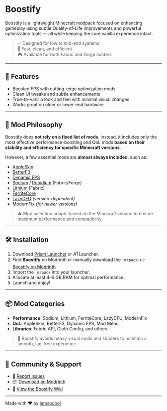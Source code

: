 # Boostify

Boostify is a lightweight Minecraft modpack focused on enhancing gameplay using subtle Quality-of-Life improvements and powerful optimization tools — all while keeping the core vanilla experience intact.

> ✅ Designed for low to mid-end systems  
> 🚀 Fast, clean, and efficient  
> 🎮 Available for both Fabric and Forge loaders  

---

## 🌟 Features

- Boosted FPS with cutting-edge optimization mods
- Clean UI tweaks and subtle enhancements
- True-to-vanilla look and feel with minimal visual changes
- Works great on older or lower-end hardware

---

## 🧩 Mod Philosophy

Boostify does **not rely on a fixed list of mods**. Instead, it includes only the most effective performance-boosting and QoL mods **based on their stability and efficiency for specific Minecraft versions**.

However, a few essential mods are **almost always included**, such as:

- [AppleSkin](https://modrinth.com/mod/appleskin)
- [BetterF3](https://modrinth.com/mod/betterf3)
- [Dynamic FPS](https://modrinth.com/mod/dynamic-fps)
- [Sodium](https://modrinth.com/mod/sodium) / [Rubidium](https://modrinth.com/mod/rubidium) (Fabric/Forge)
- [Lithium](https://modrinth.com/mod/lithium) (Fabric)
- [FerriteCore](https://modrinth.com/mod/ferrite-core)
- [LazyDFU](https://modrinth.com/mod/lazydfu) *(version-dependent)*
- [ModernFix](https://modrinth.com/mod/modernfix) *(for newer versions)*

> ⚠️ Mod selection adapts based on the Minecraft version to ensure maximum performance and compatibility.

---

## 🛠 Installation

1. Download [Prism Launcher](https://prismlauncher.org/) or ATLauncher.
2. Find **Boostify** on Modrinth or manually download the `.mrpack`:
   👉 [Boostify on Modrinth](https://modrinth.com/modpack/boostify)
3. Import the `.mrpack` into your launcher.
4. Allocate at least 4–6 GB RAM for optimal performance.
5. Launch and enjoy!

---

## 📦 Mod Categories

- **Performance**: Sodium, Lithium, FerriteCore, LazyDFU, ModernFix  
- **QoL**: AppleSkin, BetterF3, Dynamic FPS, Mod Menu  
- **Libraries**: Fabric API, Cloth Config, and others

> 🎯 Boostify avoids heavy visual mods and shaders to maintain a smooth, lag-free experience.

---

## 💬 Community & Support

- 🐛 [Report Issues](https://github.com/IAMSOCOOL56/Boostify/issues)
- 📦 [Download on Modrinth](https://modrinth.com/modpack/boostify)
- 📖 [View the Boostify Wiki](https://github.com/IAMSOCOOL56/Boostify/wiki)

---

Made with ❤️ by [iamsocool](https://modrinth.com/user/iamsocool)
